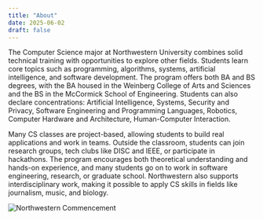 ```yaml
---
title: "About"
date: 2025-06-02
draft: false
---
```

The Computer Science major at Northwestern University combines solid technical training with opportunities to explore other fields. Students learn core topics such as programming, algorithms, systems, artificial intelligence, and software development. The program offers both BA and BS degrees, with the BA housed in the Weinberg College of Arts and Sciences and the BS in the McCormick School of Engineering. Students can also declare concentrations: Artificial Intelligence, Systems, Security and Privacy, Software Engineering and Programming Languages, Robotics, Computer Hardware and Architecture, Human-Computer Interaction.

Many CS classes are project-based, allowing students to build real applications and work in teams. Outside the classroom, students can join research groups, tech clubs like DISC and IEEE, or participate in hackathons. The program encourages both theoretical understanding and hands-on experience, and many students go on to work in software engineering, research, or graduate school. Northwestern also supports interdisciplinary work, making it possible to apply CS skills in fields like journalism, music, and biology.

![Northwestern Commencement](/images/northwestern.jpg)